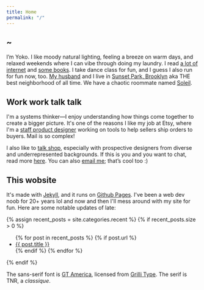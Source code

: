 ```yaml
---
title: Home
permalink: "/"
---
```


## <span id="random-greeting"></span> ~

I’m Yoko. I like moody natural lighting, feeling a breeze on warm days, and relaxed weekends where I can vibe through doing my laundry. I read [a lot of internet](https://twitter.com/yokogoesplorin) and [some books](https://oku.club/user/yokodotcool). I take dance class for fun, and I guess I also run for fun now, too. [My husband](https://kiwimonk.com) and I live in [Sunset Park, Brooklyn](https://en.wikipedia.org/wiki/Sunset_Park,_Brooklyn) aka THE best neighborhood of all time. We have a chaotic roommate named [Soleil](https://arc.net/e/84748DE8-8CDB-4BDE-8093-4B43DD713C0F).

## Work work talk talk 

I'm a systems thinker—I enjoy understanding how things come together to create a bigger picture. It's one of the reasons I like my job at Etsy, where I'm a [staff product designer](https://www.linkedin.com/in/yokodotcool/) working on tools to help sellers ship orders to buyers. Mail is so complex! 

I also like to [talk shop](https://blog.get-merit.com/office-hours-with-yoko-sakao-ohama/), especially with prospective designers from diverse and underrepresented backgrounds. If this is you and you want to chat, read more [here](/lets-chat). You can also [email me](mailto:ysohama+site@gmail.com); that’s cool too :)

## This wobsite

It's made with [Jekyll](https://jekyllrb.com/), and it runs on [Github Pages](https://github.com/yokodotcool/yokodotcool.github.io). I've been a web dev noob for 20+ years lol and now and then I'll mess around with my site for fun. Here are some notable updates of late:

<!-- Show posts categorized as "recent," if there are any -->
{% assign recent_posts = site.categories.recent %}
{% if recent_posts.size > 0 %}
<section>
	<ul>
		{% for post in recent_posts %}
			{% if post.url %}
				<li><a href="{{ post.url }}">{{ post.title }}</a></li>
			{% endif %}
		{% endfor %}
	</ul>
</section>
{% endif %}

The sans-serif font is [GT America](https://www.gt-america.com/), licensed from [Grilli Type](https://www.grillitype.com/). The serif is TNR, a *classique*.

<script type="text/javascript">insertGreeting();</script>